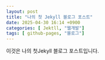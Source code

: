 ```yaml
---
layout: post
title: "나의 첫 Jekyll 블로그 포스트"
date: 2025-04-30 16:14 +0900
categories: [ Jektll, "웹개발"]
tags: [ github-pages, "블로그"]
---
```


이것은 나의 첫Jekyll 블로그 포스트입니다.

